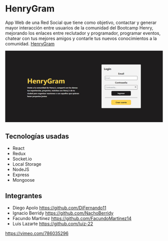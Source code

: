# HenryGram

App Web de una Red Social que tiene como objetivo, contactar y generar mayor interacción entre usuarios de la comunidad del Bootcamp Henry, mejorando los enlaces entre reclutador y programador, programar eventos, chatear con tus mejores amigos y contarle tus nuevos conocimientos a la comunidad. [HenryGram](https://henry-gram-client.vercel.app/)

<img src="./images/landing.png">

## Tecnologías usadas

- React
- Redux
- Socket.io
- Local Storage
- NodeJS
- Express
- Mongoose

## Integrantes

- Diego Apolo https://github.com/DiFernando11
- Ignacio Berridy https://github.com/NachoBerridy
- Facundo Martinez https://github.com/FacundoMartinez14
- Luis Lazarte https://github.com/luiz-22

https://vimeo.com/786035296
